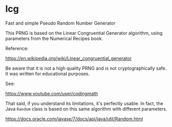 # lcg
Fast and simple Pseudo Random Number Generator

This PRNG is based on the Linear Congruential Generator algorithm, using parameters from the Numerical Recipes book. 

Reference: 

https://en.wikipedia.org/wiki/Linear_congruential_generator

Be aware that it is not a high quality PRNG and is not cryptographically safe. It was written for educational purposes.

See:

https://www.youtube.com/user/codingmath

That said, if you understand its limitations, it's perfectly usable. In fact, the Java `Random` class is based on this same algorithm with different parameters.

https://docs.oracle.com/javase/7/docs/api/java/util/Random.html
